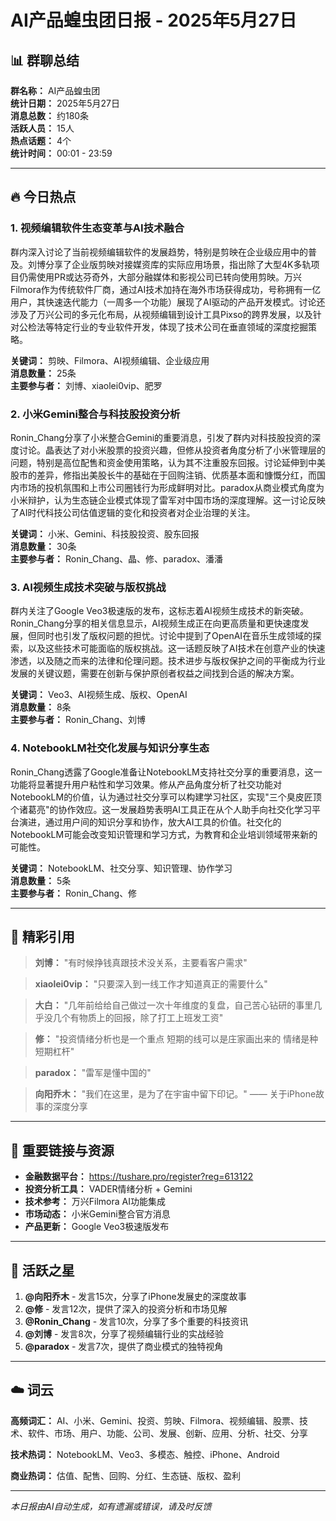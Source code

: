 # AI产品蝗虫团日报 - 2025年5月27日

## 📊 群聊总结

**群名称：** AI产品蝗虫团  
**统计日期：** 2025年5月27日  
**消息总数：** 约180条  
**活跃人员：** 15人  
**热点话题：** 4个  
**统计时间：** 00:01 - 23:59

---

## 🔥 今日热点

### 1. 视频编辑软件生态变革与AI技术融合

群内深入讨论了当前视频编辑软件的发展趋势，特别是剪映在企业级应用中的普及。刘博分享了企业版剪映对接媒资库的实际应用场景，指出除了大型4K多轨项目仍需使用PR或达芬奇外，大部分融媒体和影视公司已转向使用剪映。万兴Filmora作为传统软件厂商，通过AI技术加持在海外市场获得成功，号称拥有一亿用户，其快速迭代能力（一周多一个功能）展现了AI驱动的产品开发模式。讨论还涉及了万兴公司的多元化布局，从视频编辑到设计工具Pixso的跨界发展，以及针对公检法等特定行业的专业软件开发，体现了技术公司在垂直领域的深度挖掘策略。

**关键词：** 剪映、Filmora、AI视频编辑、企业级应用  
**消息数量：** 25条  
**主要参与者：** 刘博、xiaolei0vip、肥罗

### 2. 小米Gemini整合与科技股投资分析

 Ronin_Chang分享了小米整合Gemini的重要消息，引发了群内对科技股投资的深度讨论。晶表达了对小米股票的投资兴趣，但修从投资者角度分析了小米管理层的问题，特别是高位配售和资金使用策略，认为其不注重股东回报。讨论延伸到中美股市的差异，修指出美股长牛的基础在于回购注销、优质基本面和慷慨分红，而国内市场的投机氛围和上市公司圈钱行为形成鲜明对比。paradox从商业模式角度为小米辩护，认为生态链企业模式体现了雷军对中国市场的深度理解。这一讨论反映了AI时代科技公司估值逻辑的变化和投资者对企业治理的关注。

**关键词：** 小米、Gemini、科技股投资、股东回报  
**消息数量：** 30条  
**主要参与者：** Ronin_Chang、晶、修、paradox、潘潘

### 3. AI视频生成技术突破与版权挑战

群内关注了Google Veo3极速版的发布，这标志着AI视频生成技术的新突破。Ronin_Chang分享的相关信息显示，AI视频生成正在向更高质量和更快速度发展，但同时也引发了版权问题的担忧。讨论中提到了OpenAI在音乐生成领域的探索，以及这些技术可能面临的版权挑战。这一话题反映了AI技术在创意产业的快速渗透，以及随之而来的法律和伦理问题。技术进步与版权保护之间的平衡成为行业发展的关键议题，需要在创新与保护原创者权益之间找到合适的解决方案。

**关键词：** Veo3、AI视频生成、版权、OpenAI  
**消息数量：** 8条  
**主要参与者：** Ronin_Chang、刘博

### 4. NotebookLM社交化发展与知识分享生态

 Ronin_Chang透露了Google准备让NotebookLM支持社交分享的重要消息，这一功能将显著提升用户粘性和学习效果。修从产品角度分析了社交功能对NotebookLM的价值，认为通过社交分享可以构建学习社区，实现"三个臭皮匠顶个诸葛亮"的协作效应。这一发展趋势表明AI工具正在从个人助手向社交化学习平台演进，通过用户间的知识分享和协作，放大AI工具的价值。社交化的NotebookLM可能会改变知识管理和学习方式，为教育和企业培训领域带来新的可能性。

**关键词：** NotebookLM、社交分享、知识管理、协作学习  
**消息数量：** 5条  
**主要参与者：** Ronin_Chang、修

---

## 💬 精彩引用

> **刘博：** "有时候挣钱真跟技术没关系，主要看客户需求"

> **xiaolei0vip：** "只要深入到一线工作才知道真正的需要什么"

> **大白：** "几年前给给自己做过一次十年维度的复盘，自己苦心钻研的事里几乎没几个有物质上的回报，除了打工上班发工资"

> **修：** "投资情绪分析也是一个重点 短期的线可以是庄家画出来的 情绪是种短期杠杆"

> **paradox：** "雷军是懂中国的"

> **向阳乔木：** "我们在这里，是为了在宇宙中留下印记。" —— 关于iPhone故事的深度分享

---

## 🔗 重要链接与资源

- **金融数据平台：** https://tushare.pro/register?reg=613122
- **投资分析工具：** VADER情绪分析 + Gemini
- **技术参考：** 万兴Filmora AI功能集成
- **市场动态：** 小米Gemini整合官方消息
- **产品更新：** Google Veo3极速版发布

---

## 🌟 活跃之星

1. **@向阳乔木** - 发言15次，分享了iPhone发展史的深度故事
2. **@修** - 发言12次，提供了深入的投资分析和市场见解
3. **@Ronin_Chang** - 发言10次，分享了多个重要的科技资讯
4. **@刘博** - 发言8次，分享了视频编辑行业的实战经验
5. **@paradox** - 发言7次，提供了商业模式的独特视角

---

## ☁️ 词云

**高频词汇：** AI、小米、Gemini、投资、剪映、Filmora、视频编辑、股票、技术、软件、市场、用户、功能、公司、发展、创新、应用、分析、社交、分享

**技术热词：** NotebookLM、Veo3、多模态、触控、iPhone、Android

**商业热词：** 估值、配售、回购、分红、生态链、版权、盈利

---

*本日报由AI自动生成，如有遗漏或错误，请及时反馈*